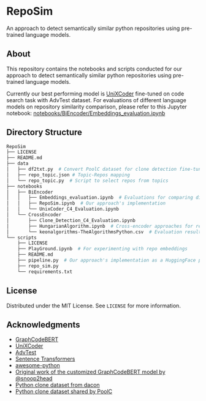 # RepoSim

An approach to detect semantically similar python repositories using pre-trained language models.

## About

This repository contains the notebooks and scripts conducted for our approach to detect semantically similar python repositories using pre-trained language models.

Currently our best performing model is [UniXCoder](https://github.com/microsoft/CodeBERT/tree/master/UniXcoder/downstream-tasks/code-search#1-advtest-dataset) fine-tuned on code search task with AdvTest dataset. For evaluations of different language models on repository similarity comparison, please refer to this Jupyter notebook: [notebooks/BiEncoder/Embeddings_evaluation.ipynb](notebooks/BiEncoder/Embeddings_evaluation.ipynb)

## Directory Structure

```bash
RepoSim
├── LICENSE
├── README.md
├── data
│   ├── df2txt.py  # Convert PoolC dataset for clone detection fine-tuning script
│   ├── repo_topic.json # Topic-Repos mapping
│   └── repo_topic.py  # Script to select repos from topics
├── notebooks
│   ├── BiEncoder
│   │   ├── Embeddings_evaluation.ipynb  # Evaluations for comparing different language models
│   │   ├── RepoSim.ipynb  # Our approach's implementation
│   │   └── UnixCoder_C4_Evaluation.ipynb
│   └── CrossEncoder
│       ├── Clone_Detection_C4_Evaluation.ipynb
│       ├── HungarianAlgorithm.ipynb  # Cross-encoder approaches for repo similarity comparison
│       └── keonalgorithms-TheAlgorithmsPython.csv  # Evaluation results by ungarianAlgorithm.ipynb
└── scripts
    ├── LICENSE
    ├── PlayGround.ipynb  # For experimenting with repo embeddings
    ├── README.md
    ├── pipeline.py  # Our approach's implementation as a HuggingFace pipeline
    ├── repo_sim.py
    └── requirements.txt
```

## License

Distributed under the MIT License. See `LICENSE` for more information.

## Acknowledgments

* [GraphCodeBERT](https://arxiv.org/abs/2009.08366)
* [UniXCoder](https://arxiv.org/abs/2203.03850)
* [AdvTest](https://arxiv.org/abs/1909.09436)
* [Sentence Transformers](https://www.sbert.net/)
* [awesome-python](https://github.com/vinta/awesome-python/)
* [Original work of the customized GraphCodeBERT model by @snoop2head](https://github.com/sangHa0411/CloneDetection)
* [Python clone dataset from dacon](https://dacon.io/competitions/official/235900/overview/description)
* [Python clone dataset shared by PoolC](https://huggingface.co/PoolC)
